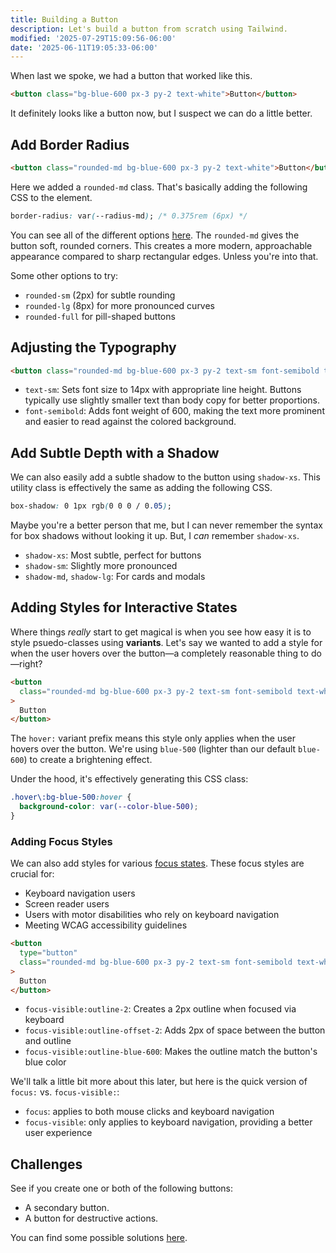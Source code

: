 ```yaml
---
title: Building a Button
description: Let's build a button from scratch using Tailwind.
modified: '2025-07-29T15:09:56-06:00'
date: '2025-06-11T19:05:33-06:00'
---
```


When last we spoke, we had a button that worked like this.

```html tailwind
<button class="bg-blue-600 px-3 py-2 text-white">Button</button>
```

It definitely looks like a button now, but I suspect we can do a little better.

## Add Border Radius

```html tailwind
<button class="rounded-md bg-blue-600 px-3 py-2 text-white">Button</button>
```

Here we added a `rounded-md` class. That's basically adding the following CSS to the element.

```css
border-radius: var(--radius-md); /* 0.375rem (6px) */
```

You can see all of the different options [here](https://tailwindcss.com/docs/border-radius). The `rounded-md` gives the button soft, rounded corners. This creates a more modern, approachable appearance compared to sharp rectangular edges. Unless you're into that.

Some other options to try:

- `rounded-sm` (2px) for subtle rounding
- `rounded-lg` (8px) for more pronounced curves
- `rounded-full` for pill-shaped buttons

## Adjusting the Typography

```html tailwind
<button class="rounded-md bg-blue-600 px-3 py-2 text-sm font-semibold text-white">Button</button>
```

- `text-sm`: Sets font size to 14px with appropriate line height. Buttons typically use slightly smaller text than body copy for better proportions.
- `font-semibold`: Adds font weight of 600, making the text more prominent and easier to read against the colored background.

## Add Subtle Depth with a Shadow

We can also easily add a subtle shadow to the button using `shadow-xs`. This utility class is effectively the same as adding the following CSS.

```css
box-shadow: 0 1px rgb(0 0 0 / 0.05);
```

Maybe you're a better person that me, but I can never remember the syntax for box shadows without looking it up. But, I _can_ remember `shadow-xs`.

- `shadow-xs`: Most subtle, perfect for buttons
- `shadow-sm`: Slightly more pronounced
- `shadow-md`, `shadow-lg`: For cards and modals

## Adding Styles for Interactive States

Where things _really_ start to get magical is when you see how easy it is to style psuedo-classes using **variants**. Let's say we wanted to add a style for when the user hovers over the button—a completely reasonable thing to do—right?

```html tailwind
<button
  class="rounded-md bg-blue-600 px-3 py-2 text-sm font-semibold text-white shadow-xs hover:bg-blue-500"
>
  Button
</button>
```

The `hover:` variant prefix means this style only applies when the user hovers over the button. We're using `blue-500` (lighter than our default `blue-600`) to create a brightening effect.

Under the hood, it's effectively generating this CSS class:

```css
.hover\:bg-blue-500:hover {
  background-color: var(--color-blue-500);
}
```

### Adding Focus Styles

We can also add styles for various [focus states](focus-states.md). These focus styles are crucial for:

- Keyboard navigation users
- Screen reader users
- Users with motor disabilities who rely on keyboard navigation
- Meeting WCAG accessibility guidelines

```html tailwind
<button
  type="button"
  class="rounded-md bg-blue-600 px-3 py-2 text-sm font-semibold text-white shadow-xs hover:bg-blue-500 focus-visible:outline-2 focus-visible:outline-offset-2 focus-visible:outline-blue-600"
>
  Button
</button>
```

- `focus-visible:outline-2`: Creates a 2px outline when focused via keyboard
- `focus-visible:outline-offset-2`: Adds 2px of space between the button and outline
- `focus-visible:outline-blue-600`: Makes the outline match the button's blue color

We'll talk a little bit more about this later, but here is the quick version of `focus:` vs. `focus-visible:`:

- `focus`: applies to both mouse clicks and keyboard navigation
- `focus-visible`: only applies to keyboard navigation, providing a better user experience

## Challenges

See if you create one or both of the following buttons:

- A secondary button.
- A button for destructive actions.

You can find some possible solutions [here](button-solutions.md).
